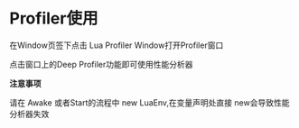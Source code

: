# Profiler使用

在Window页签下点击 Lua Profiler Window打开Profiler窗口

点击窗口上的Deep Profiler功能即可使用性能分析器


**注意事项**


请在 Awake 或者Start的流程中 new LuaEnv,在变量声明处直接 new会导致性能分析器失效